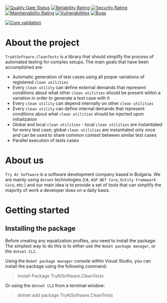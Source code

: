 [![Quality Gate Status](https://sonarcloud.io/api/project_badges/measure?project=TryAtSoftware_CleanTests&metric=alert_status)](https://sonarcloud.io/summary/new_code?id=TryAtSoftware_CleanTests)
[![Reliability Rating](https://sonarcloud.io/api/project_badges/measure?project=TryAtSoftware_CleanTests&metric=reliability_rating)](https://sonarcloud.io/summary/new_code?id=TryAtSoftware_Equalizer)
[![Security Rating](https://sonarcloud.io/api/project_badges/measure?project=TryAtSoftware_CleanTests&metric=security_rating)](https://sonarcloud.io/summary/new_code?id=TryAtSoftware_CleanTests)
[![Maintainability Rating](https://sonarcloud.io/api/project_badges/measure?project=TryAtSoftware_CleanTests&metric=sqale_rating)](https://sonarcloud.io/summary/new_code?id=TryAtSoftware_CleanTests)
[![Vulnerabilities](https://sonarcloud.io/api/project_badges/measure?project=TryAtSoftware_CleanTests&metric=vulnerabilities)](https://sonarcloud.io/summary/new_code?id=TryAtSoftware_CleanTests)
[![Bugs](https://sonarcloud.io/api/project_badges/measure?project=TryAtSoftware_CleanTests&metric=bugs)](https://sonarcloud.io/summary/new_code?id=TryAtSoftware_CleanTests)

[![Core validation](https://github.com/TryAtSoftware/CleanTests/actions/workflows/Core%20validation.yml/badge.svg)](https://github.com/TryAtSoftware/CleanTests/actions/workflows/Core%20validation.yml)

# About the project

`TryAtSoftware.CleanTests` is a library that should simplify the process of automated testing for complex setups. The main goals that have been accomplished are:
- Automatic generation of test cases using all proper variations of registered `clean utilities`
- Every `clean utility` can define external demands that represent conditions about what other `clean utilities` should be present within a variation in order to generate a test case with it
- Every `clean utility` can depend internally on other `clean utilities`
- Every `clean utility` can define internal demands that represent conditions about what `clean utilities` should be injected upon initialization
- Global and local `clean utilities` - local `clean utilities` are instantiated for every test case; global `clean utilities` are instantiated only once and can be used to share common context between similar test cases 
- Parallel execution of tests cases

# About us

`Try At Software` is a software development company based in Bulgaria. We are mainly using `dotnet` technologies (`C#`, `ASP.NET Core`, `Entity Framework Core`, etc.) and our main idea is to provide a set of tools that can simplify the majority of work a developer does on a daily basis.

# Getting started

## Installing the package

Before creating any equalization profiles, you need to install the package.
The simplest way to do this is to either use the `NuGet package manager`, or the `dotnet CLI`.

Using the `NuGet package manager` console within Visual Studio, you can install the package using the following command:

> Install-Package TryAtSoftware.CleanTests

Or using the `dotnet CLI` from a terminal window:

> dotnet add package TryAtSoftware.CleanTests